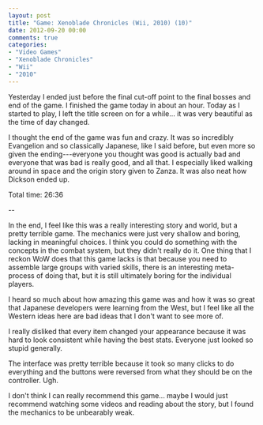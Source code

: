 ```yaml
---
layout: post
title: "Game: Xenoblade Chronicles (Wii, 2010) (10)"
date: 2012-09-20 00:00
comments: true
categories:
- "Video Games"
- "Xenoblade Chronicles"
- "Wii"
- "2010"
---
```


Yesterday I ended just before the final cut-off point to the final
bosses and end of the game. I finished the game today in about an
hour. Today as I started to play, I left the title screen on for a
while... it was very beautiful as the time of day changed.

I thought the end of the game was fun and crazy. It was so
incredibly Evangelion and so classically Japanese, like I said
before, but even more so given the ending---everyone you thought
was good is actually bad and everyone that was bad is really good,
and all that. I especially liked walking around in space and the
origin story given to Zanza. It was also neat how Dickson ended
up.

Total time: 26:36

--

In the end, I feel like this was a really interesting story and
world, but a pretty terrible game. The mechanics were just very
shallow and boring, lacking in meaningful choices. I think you
could do something with the concepts in the combat system, but
they didn't really do it. One thing that I reckon WoW does that
this game lacks is that because you need to assemble large groups
with varied skills, there is an interesting meta-process of doing
that, but it is still ultimately boring for the individual
players.

I heard so much about how amazing this game was and how it was so
great that Japanese developers were learning from the West, but I
feel like all the Western ideas here are bad ideas that I don't
want to see more of.

I really disliked that every item changed your appearance because
it was hard to look consistent while having the best
stats. Everyone just looked so stupid generally.

The interface was pretty terrible because it took so many clicks
to do everything and the buttons were reversed from what they
should be on the controller. Ugh.

I don't think I can really recommend this game... maybe I would
just recommend watching some videos and reading about the story,
but I found the mechanics to be unbearably weak.
